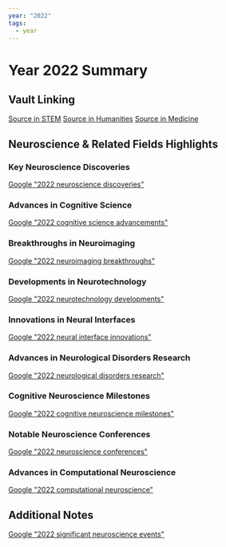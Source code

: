 ```yaml
---
year: "2022"
tags:
  - year
---
```

# Year 2022 Summary

## Vault Linking
[Source in STEM]()
[Source in Humanities]()
[Source in Medicine]()

## Neuroscience & Related Fields Highlights

### Key Neuroscience Discoveries
[Google "2022 neuroscience discoveries"](https://www.google.com/search?q=2022+neuroscience+discoveries)

### Advances in Cognitive Science
[Google "2022 cognitive science advancements"](https://www.google.com/search?q=2022+cognitive+science+advancements)

### Breakthroughs in Neuroimaging
[Google "2022 neuroimaging breakthroughs"](https://www.google.com/search?q=2022+neuroimaging+breakthroughs)

### Developments in Neurotechnology
[Google "2022 neurotechnology developments"](https://www.google.com/search?q=2022+neurotechnology+developments)

### Innovations in Neural Interfaces
[Google "2022 neural interface innovations"](https://www.google.com/search?q=2022+neural+interface+innovations)

### Advances in Neurological Disorders Research
[Google "2022 neurological disorders research"](https://www.google.com/search?q=2022+neurological+disorders+research)

### Cognitive Neuroscience Milestones
[Google "2022 cognitive neuroscience milestones"](https://www.google.com/search?q=2022+cognitive+neuroscience+milestones)

### Notable Neuroscience Conferences
[Google "2022 neuroscience conferences"](https://www.google.com/search?q=2022+neuroscience+conferences)

### Advances in Computational Neuroscience
[Google "2022 computational neuroscience"](https://www.google.com/search?q=2022+computational+neuroscience)

## Additional Notes
[Google "2022 significant neuroscience events"](https://www.google.com/search?q=2022+significant+neuroscience+events)
